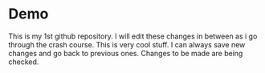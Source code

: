# Demo

This is my 1st github repository.
I will edit these changes in between as i go through the crash course.
This is very cool stuff.
I can always save new changes and go back to previous ones.
Changes to be made are being checked.